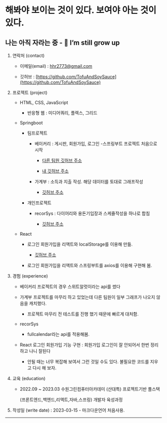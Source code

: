 
# 해봐야 보이는 것이 있다. 보여야 아는 것이 있다.

## 나는 아직 자라는 중 - 🌱 I’m still grow up

1. 연락처 (contact)

	* 이메일(email) : <hhr2773@gmail.com>

	* 깃허브 : [https://github.com/TofuAndSoySauce](https://github.com/TofuAndSoySauce)

2. 프로젝트  (project)

	* HTML, CSS, JavaScript

		* 반응형 웹 : 미디어쿼리, 플렉스, 그리드

	* Springboot

		* 팀프로젝트

			* 베이커리 : 게시판, 회원가입, 로그인 -스프링부트 프로젝트 처음으로 시작
			
				* [다른 팀원 깃허브 주소](https://github.com/hsy010517/Jakery)
				
				* [내 깃허브 주소](https://github.com/TofuAndSoySauce/hhr_Jakery)

			* 가계부 : 소득과 지출 작성. 해당 데이터를 토대로 그래프작성 

				* [깃허브 주소](https://github.com/TofuAndSoySauce/hhr_payStyle)

		* 개인프로젝트

			* recorSys : 다이어리와 용돈기입장과 스케쥴작성을 하나로 합침
			
				* [깃허브 주소](https://github.com/TofuAndSoySauce/recorSys)

	* React

		* 로그인 회원가입을 리액트와 localStorage를 이용해 만듦.
			
			* [깃허브 주소](https://github.com/TofuAndSoySauce/react-login-regit-localStorge-academy)
		
		* 로그인 회원가입을 리액트와 스프링부트를 axios를 이용해 구현해 봄.
		


3. 경험 (experience)

	* 베이커리 프로젝트의 경우 스위트알럿이라는 api를 썼다
	

	* 가계부 프로젝트를 마무리 하고 있었는데 다른 팀원이 일부 그래프가 나오지 않음을 캐치했다.

		* 프로젝트 마무리 전 테스트를 진행 했기 때문에 빠르게 대처함.

	* recorSys 
		
		* fullcalendar라는 api를 적용해봄.
		

	* React 로그인 회원가입 기능 구현 : 회원가입 로그인이 잘 안되어서 한번 정리하고 나니 잘된다

		* 안될 때는 너무 복잡해 보여서 그런 것일 수도 있다. 불필요한 코드를 지우고 다시 해 보자.
	
	
		


4. 교육 (education)

	* 2022.09 ~ 2023.03 수원그린컴퓨터아카데미 (산대특) 프로젝트기반 풀스택 

		(프론트엔드,백엔드,리액트,자바,스프링) 개발자 육성과정

5. 작성일 (write date) : 2023-03-15 - 마크다운언어 처음사용.

---------------------------------------------------------------

<!--
**TofuAndSoySauce/TofuAndSoySauce** is a ✨ _special_ ✨ repository because its `README.md` (this file) appears on your GitHub profile.

Here are some ideas to get you started:

- 🔭 I’m currently working on ...
- 🌱 I’m currently learning ...
- 👯 I’m looking to collaborate on ...
- 🤔 I’m looking for help with ...
- 💬 Ask me about ...
- 📫 How to reach me: ...
- 😄 Pronouns: ...
- ⚡ Fun fact: ...
-->
